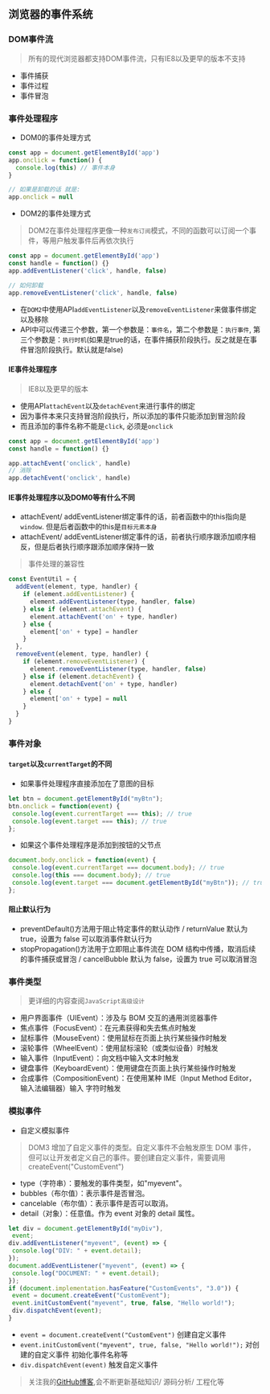 ## 浏览器的事件系统

### DOM事件流
> 所有的现代浏览器都支持DOM事件流，只有IE8以及更早的版本不支持
- 事件捕获
- 事件过程
- 事件冒泡

### 事件处理程序
- DOM0的事件处理方式
```js
const app = document.getElementById('app')
app.onclick = function() {
  console.log(this) // 事件本身
}

// 如果是卸载的话 就是:
app.onclick = null
```

- DOM2的事件处理方式
> DOM2在事件处理程序更像一种`发布订阅`模式，不同的函数可以订阅一个事件，等用户触发事件后再依次执行
```js
const app = document.getElementById('app')
const handle = function() {}
app.addEventListener('click', handle, false)

// 如何卸载
app.removeEventListener('click', handle, false)
```
- 在`DOM2`中使用API`addEventListener`以及`removeEventListener`来做事件绑定以及移除
- API中可以传递三个参数，第一个参数是：`事件名`，第二个参数是：`执行事件`, 第三个参数是：`执行时机`(如果是true的话，在事件捕获阶段执行。反之就是在事件冒泡阶段执行。默认就是false)

#### IE事件处理程序
> IE8以及更早的版本
- 使用API`attachEvent`以及`detachEvent`来进行事件的绑定
- 因为事件本来只支持冒泡阶段执行，所以添加的事件只能添加到冒泡阶段
- 而且添加的事件名称不能是`click`, 必须是`onclick`
```js
const app = document.getElementById('app')
const handle = function() {}

app.attachEvent('onclick', handle)
// 消除
app.detachEvent('onclick', handle)
```

#### IE事件处理程序以及DOM0等有什么不同
- attachEvent/ addEventListener绑定事件的话，前者函数中的this指向是`window`. 但是后者函数中的this是`目标元素本身`
- attachEvent/ addEventListener绑定事件的话，前者执行顺序跟添加顺序相反，但是后者执行顺序跟添加顺序保持一致
> 事件处理的兼容性
```js
const EventUtil = {
  addEvent(element, type, handler) {
    if (element.addEventListener) {
      element.addEventListener(type, handler, false)
    } else if (element.attachEvent) {
      element.attachEvent('on' + type, handler)
    } else {
      element['on' + type] = handler
    }
  },
  removeEvent(element, type, handler) {
    if (element.removeEventListener) {
      element.removeEventListener(type, handler, false)
    } else if (element.detachEvent) {
      element.detachEvent('on' + type, handler)
    } else {
      element['on' + type] = null
    }
  }
}
```

### 事件对象
#### `target`以及`currentTarget`的不同
- 如果事件处理程序直接添加在了意图的目标
```js
let btn = document.getElementById("myBtn"); 
btn.onclick = function(event) { 
 console.log(event.currentTarget === this); // true 
 console.log(event.target === this); // true 
};
```

- 如果这个事件处理程序是添加到按钮的父节点
```js
document.body.onclick = function(event) { 
 console.log(event.currentTarget === document.body); // true 
 console.log(this === document.body); // true 
 console.log(event.target === document.getElementById("myBtn")); // true 
};
```

#### 阻止默认行为
- preventDefault()方法用于阻止特定事件的默认动作 / returnValue 默认为 true，设置为 false 可以取消事件默认行为
- stopPropagation()方法用于立即阻止事件流在 DOM 结构中传播，取消后续的事件捕获或冒泡 / cancelBubble 默认为 false，设置为 true 可以取消冒泡

### 事件类型
> 更详细的内容查阅`JavaScript高级设计`
- 用户界面事件（UIEvent）：涉及与 BOM 交互的通用浏览器事件
- 焦点事件（FocusEvent）：在元素获得和失去焦点时触发
- 鼠标事件（MouseEvent）：使用鼠标在页面上执行某些操作时触发
- 滚轮事件（WheelEvent）：使用鼠标滚轮（或类似设备）时触发
- 输入事件（InputEvent）：向文档中输入文本时触发
- 键盘事件（KeyboardEvent）：使用键盘在页面上执行某些操作时触发
- 合成事件（CompositionEvent）：在使用某种 IME（Input Method Editor，输入法编辑器）输入
字符时触发

### 模拟事件
- 自定义模拟事件
> DOM3 增加了自定义事件的类型。自定义事件不会触发原生 DOM 事件，但可以让开发者定义自己的事件。要创建自定义事件，需要调用 createEvent("CustomEvent")
- type（字符串）：要触发的事件类型，如"myevent"。
- bubbles（布尔值）：表示事件是否冒泡。
- cancelable（布尔值）：表示事件是否可以取消。
- detail（对象）：任意值。作为 event 对象的 detail 属性。
```js
let div = document.getElementById("myDiv"), 
 event; 
div.addEventListener("myevent", (event) => { 
 console.log("DIV: " + event.detail); 
}); 
document.addEventListener("myevent", (event) => { 
 console.log("DOCUMENT: " + event.detail); 
}); 
if (document.implementation.hasFeature("CustomEvents", "3.0")) {
 event = document.createEvent("CustomEvent"); 
 event.initCustomEvent("myevent", true, false, "Hello world!"); 
 div.dispatchEvent(event); 
} 
```
- `event = document.createEvent("CustomEvent")` 创建自定义事件
- `event.initCustomEvent("myevent", true, false, "Hello world!");` 对创建的自定义事件 初始化事件名称等
- `div.dispatchEvent(event)` 触发自定义事件

> 关注我的[GitHub博客](https://github.com/a572251465/my-blog),会不断更新基础知识/ 源码分析/ 工程化等